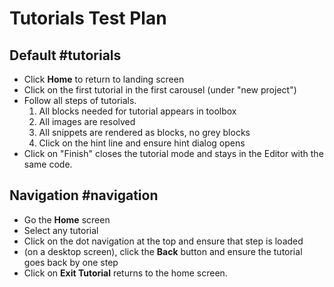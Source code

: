 # Tutorials Test Plan

## Default #tutorials

* Click **Home** to return to landing screen
* Click on the first tutorial in the first carousel (under "new project")
* Follow all steps of tutorials.
    1. All blocks needed for tutorial appears in toolbox
    2. All images are resolved
    3. All snippets are rendered as blocks, no grey blocks
    4. Click on the hint line and ensure hint dialog opens
* Click on "Finish" closes the tutorial mode and stays in the Editor
with the same code.

## Navigation #navigation

* Go the **Home** screen
* Select any tutorial
* Click on the dot navigation at the top and ensure that step is loaded
* (on a desktop screen), click the **Back** button and ensure the tutorial goes back by one step
* Click on **Exit Tutorial** returns to the home screen.